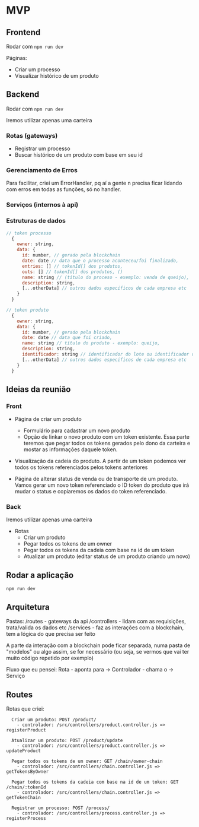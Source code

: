 # MVP

## Frontend

Rodar com `npm run dev`

Páginas:
  
- Criar um processo
- Visualizar histórico de um produto

## Backend

Rodar com `npm run dev`

Iremos utilizar apenas uma carteira

### Rotas (gateways)

- Registrar um processo
- Buscar histórico de um produto com base em seu id

### Gerenciamento de Erros

Para facilitar, criei um ErrorHandler, pq aí a gente n precisa ficar lidando com erros em todas as funções, só no handler.
  
### Serviços (internos à api)

### Estruturas de dados

```js
// token processo 
  {
    owner: string,
    data: {
      id: number, // gerado pela blockchain
      date: date // data que o processo aconteceu/foi finalizado,
      entries: [] // tokenId[] dos produtos,
      outs: [] // tokenId[] dos produtos, ()
      name: string // (título do proceso - exemplo: venda de queijo),
      description: string,
      [...otherData] // outros dados especificos de cada empresa etc
    }
  }
```

```js
// token produto 
  {
    owner: string,
    data: {
      id: number, // gerado pela blockchain
      date: date // data que foi criado,
      name: string // título do produto - exemplo: queijo,
      description: string,
      identificador: string // identificador do lote ou identificador da unidade
      [...otherData] // outros dados especificos de cada empresa etc
    }
  }
```

## Ideias da reunião

### Front

- Página de criar um produto
  - Formulário para cadastrar um novo produto
  - Opção de linkar o novo produto com um token existente. Essa parte teremos que pegar todos os tokens gerados pelo dono da carteira e mostar as informações daquele token.

- Visualização da cadeia do produto. A partir de um token podemos ver todos os tokens referenciados pelos tokens anteriores

- Página de alterar status de venda ou de transporte de um produto. Vamos gerar um novo token referenciado o ID token do produto que irá mudar o status e copiaremos os dados do token referenciado.

### Back

Iremos utilizar apenas uma carteira

- Rotas
  - Criar um produto
  - Pegar todos os tokens de um owner
  - Pegar todos os tokens da cadeia com base na id de um token
  - Atualizar um produto (editar status de um produto criando um novo)

## Rodar a aplicação

`npm run dev`

## Arquitetura

Pastas:
  /routes - gateways da api
  /controllers - lidam com as requisições, trata/valida os dados etc
  /services - faz as interações com a blockchain, tem a lógica do que precisa ser feito

  A parte da interação com a blockchain pode ficar separada, numa pasta de "modelos" ou algo assim, se for necessário (ou seja, se vermos que vai ter muito código repetido por exemplo)

Fluxo que eu pensei:
  Rota - aponta para -> Controlador - chama o -> Serviço

## Routes

Rotas que criei:

```
  Criar um produto: POST /product/
    - controlador: /src/controllers/product.controller.js => registerProduct

  Atualizar um produto: POST /product/update
    - controlador: /src/controllers/product.controller.js => updateProduct

  Pegar todos os tokens de um owner: GET /chain/owner-chain
    - controlador: /src/controllers/chain.controller.js => getTokensByOwner

  Pegar todos os tokens da cadeia com base na id de um token: GET /chain/:tokenId
    - controlador: /src/controllers/chain.controller.js => getTokenChain

  Registrar um processo: POST /process/
    - controlador: /src/controllers/process.controller.js => registerProcess
```
